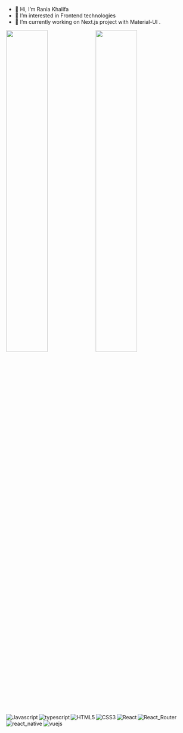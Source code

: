 - 👋 Hi, I’m Rania Khalifa
- 👀 I’m interested in Frontend technologies
- 🌱 I’m currently working on Next.js project with Material-UI .
<img align="left" width="47%" src="https://github-readme-stats.vercel.app/api?username=Rania-kh&show_icons=true&theme=radical"/>
<img align="left" width="47%"  src="https://github-readme-stats.vercel.app/api/top-langs/?username=Rania-kh&layout=compact" />
<img alt="Javascript" align="left" src="https://img.shields.io/badge/javascript-%23323330.svg?style=for-the-badge&logo=javascript&logoColor=%23F7DF1E" />
<img alt="typescript" align="left" src="https://img.shields.io/badge/typescript-%23007ACC.svg?style=for-the-badge&logo=typescript&logoColor=white" />
<img alt="HTML5"  align="left" src="https://img.shields.io/badge/html5-%23E34F26.svg?style=for-the-badge&logo=html5&logoColor=white" />
<img alt="CSS3"  align="left" src="https://img.shields.io/badge/css3-%231572B6.svg?style=for-the-badge&logo=css3&logoColor=white" />
<img alt="React" align="left" src="https://img.shields.io/badge/react-%2320232a.svg?style=for-the-badge&logo=react&logoColor=%2361DAFB" />
<img alt="React_Router" align="left" src="https://img.shields.io/badge/React_Router-CA4245?style=for-the-badge&logo=react-router&logoColor=white" />
<img alt="react_native" align="left" src="https://img.shields.io/badge/react_native-%2320232a.svg?style=for-the-badge&logo=react&logoColor=%2361DAFB" />
<img alt="vuejs"  align="left" src="https://img.shields.io/badge/vuejs-%2335495e.svg?style=for-the-badge&logo=vuedotjs&logoColor=%234FC08D" />
